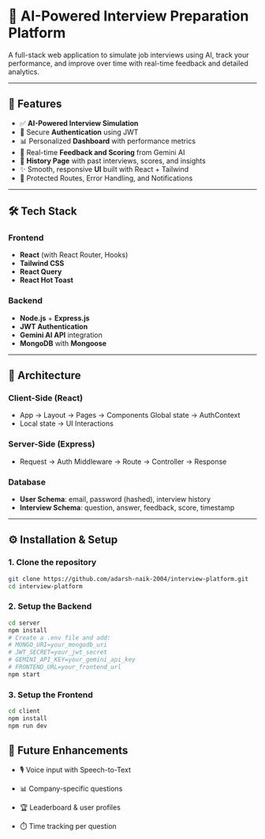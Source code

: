 # 🧠 AI-Powered Interview Preparation Platform

A full-stack web application to simulate job interviews using AI, track your performance, and improve over time with real-time feedback and detailed analytics.

---

## 🚀 Features

- ✅ **AI-Powered Interview Simulation**
- 🔐 Secure **Authentication** using JWT
- 📊 Personalized **Dashboard** with performance metrics
- 🧠 Real-time **Feedback and Scoring** from Gemini AI
- 📂 **History Page** with past interviews, scores, and insights
- ✨ Smooth, responsive **UI** built with React + Tailwind
- 🔁 Protected Routes, Error Handling, and Notifications

---

## 🛠️ Tech Stack

### Frontend
- **React** (with React Router, Hooks)
- **Tailwind CSS**
- **React Query**
- **React Hot Toast**

### Backend
- **Node.js** + **Express.js**
- **JWT Authentication**
- **Gemini AI API** integration
- **MongoDB** with **Mongoose**

---

## 🧱 Architecture

### Client-Side (React)
- App → Layout → Pages → Components Global state → AuthContext
- Local state → UI Interactions
  
### Server-Side (Express)
- Request → Auth Middleware → Route → Controller → Response

### Database
- **User Schema**: email, password (hashed), interview history
- **Interview Schema**: question, answer, feedback, score, timestamp

---

## ⚙️ Installation & Setup

### 1. Clone the repository

```bash
git clone https://github.com/adarsh-naik-2004/interview-platform.git
cd interview-platform
```
### 2. Setup the Backend
```bash
cd server
npm install
# Create a .env file and add:
# MONGO_URI=your_mongodb_uri
# JWT_SECRET=your_jwt_secret
# GEMINI_API_KEY=your_gemini_api_key
# FRONTEND_URL=your_frontend_url
npm start
```
### 3. Setup the Frontend
```bash 
cd client
npm install
npm run dev
```
## 🧪 Future Enhancements
- 🎙️ Voice input with Speech-to-Text

- 📊 Company-specific questions

- 🏆 Leaderboard & user profiles

- ⏱️ Time tracking per question
